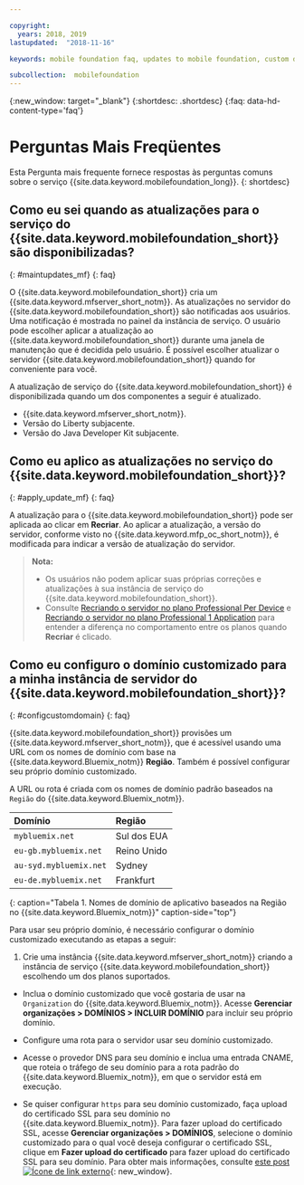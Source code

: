 ```yaml
---

copyright:
  years: 2018, 2019
lastupdated:  "2018-11-16"

keywords: mobile foundation faq, updates to mobile foundation, custom domain

subcollection:  mobilefoundation
---
```


{:new_window: target="_blank"}
{:shortdesc: .shortdesc}
{:faq: data-hd-content-type='faq'}

# Perguntas Mais Freqüentes

Esta Pergunta mais frequente fornece respostas às perguntas comuns sobre o serviço {{site.data.keyword.mobilefoundation_long}}.
{: shortdesc}

## Como eu sei quando as atualizações para o serviço do {{site.data.keyword.mobilefoundation_short}} são disponibilizadas?
{: #maintupdates_mf}
{: faq}

O {{site.data.keyword.mobilefoundation_short}} cria um {{site.data.keyword.mfserver_short_notm}}. As atualizações no servidor do {{site.data.keyword.mobilefoundation_short}} são notificadas aos usuários. Uma notificação é mostrada no painel da instância de serviço. O usuário pode escolher aplicar a atualização ao {{site.data.keyword.mobilefoundation_short}} durante uma janela de manutenção que é decidida pelo usuário. É possível escolher atualizar o servidor {{site.data.keyword.mobilefoundation_short}} quando for conveniente para você.

A atualização de serviço do {{site.data.keyword.mobilefoundation_short}} é disponibilizada quando um dos componentes a seguir é atualizado.

* {{site.data.keyword.mfserver_short_notm}}.
* Versão do Liberty subjacente.
* Versão do Java Developer Kit subjacente.

## Como eu aplico as atualizações no serviço do {{site.data.keyword.mobilefoundation_short}}?
{: #apply_update_mf}
{: faq}

A atualização para o {{site.data.keyword.mobilefoundation_short}} pode ser aplicada ao clicar em **Recriar**.
Ao aplicar a atualização, a versão do servidor, conforme visto no {{site.data.keyword.mfp_oc_short_notm}}, é modificada para indicar a versão de atualização do servidor.

> **Nota:**
>  * Os usuários não podem aplicar suas próprias correções e atualizações à sua instância de serviço do {{site.data.keyword.mobilefoundation_short}}.
>  * Consulte [Recriando o servidor no plano Professional Per Device](/docs/services/mobilefoundation?topic=mobilefoundation-c_using_mfs_p5#recreate_mobilefoundation_p5) e [Recriando o servidor no plano Professional 1 Application](/docs/services/mobilefoundation?topic=mobilefoundation-c_using_mfs_p2#recreate_mobilefoundation_p2) para entender a diferença no comportamento entre os planos quando **Recriar** é clicado.
>

## Como eu configuro o domínio customizado para a minha instância de servidor do {{site.data.keyword.mobilefoundation_short}}?
{: #configcustomdomain}
{: faq}

{{site.data.keyword.mobilefoundation_short}} provisões um {{site.data.keyword.mfserver_short_notm}}, que é acessível usando uma URL com os nomes de domínio com base na {{site.data.keyword.Bluemix_notm}} **Região**. Também é possível configurar seu próprio domínio customizado.

A URL ou rota é criada com os nomes de domínio padrão baseados na `Região` do {{site.data.keyword.Bluemix_notm}}.

  |Domínio |  Região  |    
  |:----- | :----- |    
  |`mybluemix.net` | Sul dos EUA |    
  |`eu-gb.mybluemix.net` | Reino Unido  |
  |`au-syd.mybluemix.net` | Sydney  |   
  |`eu-de.mybluemix.net` | Frankfurt |   
  {: caption="Tabela 1. Nomes de domínio de aplicativo baseados na Região no {{site.data.keyword.Bluemix_notm}}" caption-side="top"}

Para usar seu próprio domínio, é necessário configurar o domínio customizado executando as etapas a seguir:

1.	Crie uma instância {{site.data.keyword.mfserver_short_notm}} criando a instância de serviço {{site.data.keyword.mobilefoundation_short}} escolhendo um dos planos suportados.

+ Inclua o domínio customizado que você gostaria de usar na `Organization` do {{site.data.keyword.Bluemix_notm}}. Acesse **Gerenciar organizações > DOMÍNIOS > INCLUIR DOMÍNIO** para incluir seu próprio domínio.

+ Configure uma rota para o servidor usar seu domínio customizado.

+ Acesse o provedor DNS para seu domínio e inclua uma entrada CNAME, que roteia o tráfego de seu domínio para a rota padrão do {{site.data.keyword.Bluemix_notm}}, em que o servidor está em execução.

+ Se quiser configurar `https` para seu domínio customizado, faça upload do certificado SSL para seu domínio no {{site.data.keyword.Bluemix_notm}}. Para fazer upload do certificado SSL, acesse **Gerenciar organizações > DOMÍNIOS**, selecione o domínio customizado para o qual você deseja configurar o certificado SSL, clique em **Fazer upload do certificado** para fazer upload do certificado SSL para seu domínio. Para obter mais informações, consulte [este post ![Ícone de link externo](../../icons/launch-glyph.svg "Ícone de link externo")](https://developer.ibm.com/bluemix/2014/09/28/ssl-certificates-bluemix-custom-domains/){: new_window}.
